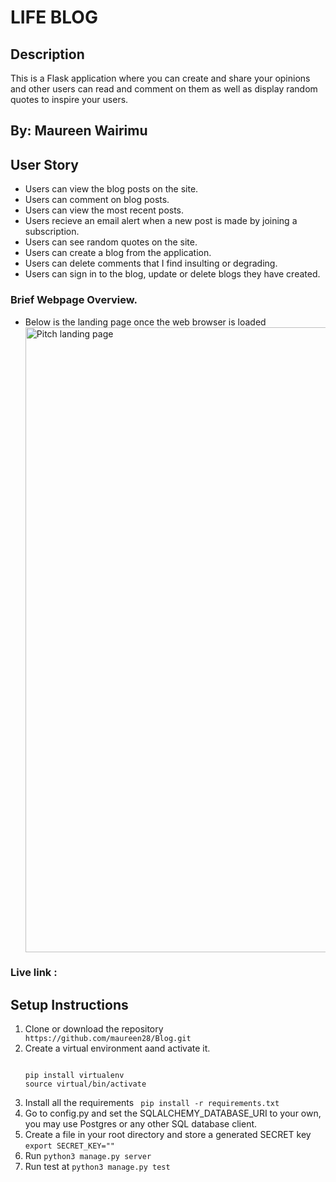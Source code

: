 # LIFE BLOG

## Description
This is a Flask application where you can create and share your opinions and other users can read and comment on them as well as display random quotes to inspire your users. 
## By: Maureen Wairimu

## User Story
<ul>
<li>Users can view the blog posts on the site.</li>
<li>Users can comment on blog posts.</li>
<li>Users can view the most recent posts.</li>
<li>Users recieve an email alert when a new post is made by joining a subscription.</li>
<li>Users can see random quotes on the site.</li>
<li>Users can create a blog from the application.</li>
<li>Users can delete comments that I find insulting or degrading.</li>
<li>Users can sign in to the blog, update or delete blogs they have created.</li>
</ul>

### Brief Webpage Overview.
<ul>
<li>Below is the landing page once the web browser is loaded</li>
<img src="/home.jpg" alt="Pitch landing page" width="1000"/>
</ul>

### Live link : 

## Setup Instructions
<ol>
<li>Clone or download the repository <code> https://github.com/maureen28/Blog.git</code> </li>
<li>Create a virtual environment aand activate it.
<pre>
<code>
pip install virtualenv
source virtual/bin/activate
</code></pre>
</li>
<li>Install all the requirements <code> pip install -r requirements.txt</code></li>
<li>Go to config.py and set the SQLALCHEMY_DATABASE_URI to your own, you may use Postgres or any other SQL database client.
</li>
<li>Create a file in your root directory and store a generated SECRET key <code>export SECRET_KEY="<your-key>"</code></li>
<li>Run <code>python3 manage.py server</code></li>
<li>Run test at <code>python3 manage.py test</code></li>
</ol>